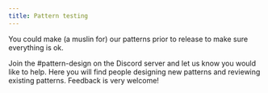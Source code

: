 ```yaml
---
title: Pattern testing
---
```


You could make (a muslin for) our patterns prior to release to make sure everything is ok.

Join the #pattern-design on the Discord server and let us know you would like to help. Here you will find people designing new patterns and reviewing existing patterns. Feedback is very welcome!
